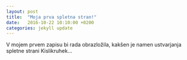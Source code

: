 ```yaml
---
layout: post
title:  "Moja prva spletna stran!"
date:   2016-10-22 10:10:00 +0200
categories: jekyll update
---
```

V mojem prvem zapisu bi rada obrazložila, kakšen je namen ustvarjanja spletne strani Kislikruhek...
